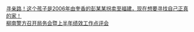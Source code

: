   
[寻亲路！这个孩子是2006年由奎香的彭某某拐卖至福建，现在想要寻找自己正真的家！](http://www.dianyue.me/archives/811/pynep57g8hu3w1c3/)  
[柳南警方召开局务会暨上半年绩效工作点评会](http://www.dianyue.me/archives/808/ej495phpaehf5f4r/)